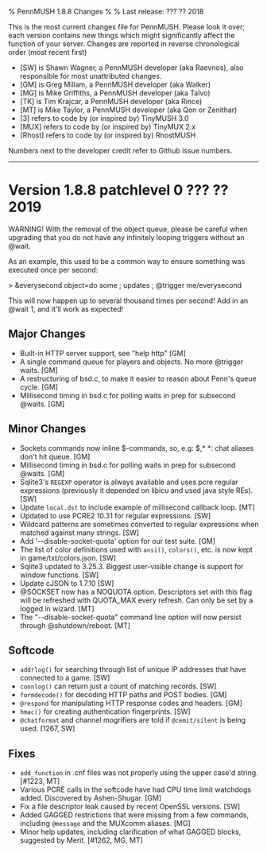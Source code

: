 % PennMUSH 1.8.8 Changes
%
% Last release: ??? ?? 2018

This is the most current changes file for PennMUSH. Please look it over; each version contains new things which might significantly affect the function of your server.  Changes are reported in reverse chronological order (most recent first)

* [SW] is Shawn Wagner, a PennMUSH developer (aka Raevnos), also responsible for most unattributed changes.
* [GM] is Greg Millam, a PennMUSH developer (aka Walker)
* [MG] is Mike Griffiths, a PennMUSH developer (aka Talvo)
* [TK] is Tim Krajcar, a PennMUSH developer (aka Rince)
* [MT] is Mike Taylor, a PennMUSH developer (aka Qon or Zenithar)
* [3] refers to code by (or inspired by) TinyMUSH 3.0
* [MUX] refers to code by (or inspired by) TinyMUX 2.x
* [Rhost] refers to code by (or inspired by) RhostMUSH

Numbers next to the developer credit refer to Github issue numbers.

-------------------------------------------------------------------------------

Version 1.8.8 patchlevel 0 ??? ?? 2019
======================================

WARNING! With the removal of the object queue, please be careful when upgrading that you do not have any infinitely looping triggers without an @wait.

As an example, this used to be a common way to ensure something was executed once per second:

  &gt; &amp;everysecond object=do some ; updates ; @trigger me/everysecond

This will now happen up to several thousand times per second! Add in an @wait 1, and it'll work as expected!

Major Changes
-------------

* Built-in HTTP server support, see "help http" [GM]
* A single command queue for players and objects. No more @trigger waits. [GM]
* A restructuring of bsd.c, to make it easier to reason about Penn's queue cycle. [GM]
* Millisecond timing in bsd.c for polling waits in prep for subsecond @waits. [GM]

Minor Changes
-------------

* Sockets commands now inline $-commands, so, e.g: $,* *: chat aliases don't hit queue. [GM]
* Millisecond timing in bsd.c for polling waits in prep for subsecond @waits. [GM]
* Sqlite3's `REGEXP` operator is always available and uses pcre regular expressions (previously it depended on libicu and used java style REs). [SW]
* Update `local.dst` to include example of millisecond callback loop. [MT]
* Updated to use PCRE2 10.31 for regular expressions. [SW]
* Wildcard patterns are sometimes converted to regular expressions when matched against many strings. [SW]
* Add '--disable-socket-quota' option for our test suite. [GM]
* The list of color definitions used with `ansi()`, `colors()`, etc. is now kept in game/txt/colors.json. [SW]
* Sqlite3 updated to 3.25.3. Biggest user-visible change is support for window functions. [SW]
* Update cJSON to 1.7.10 [SW]
* @SOCKSET now has a NOQUOTA option. Descriptors set with this flag will be refreshed with QUOTA_MAX every refresh. Can only be set by a logged in wizard. [MT]
* The "--disable-socket-quota" command line option will now persist through @shutdown/reboot.  [MT]

Softcode
--------

* `addrlog()` for searching through list of unique IP addresses that have connected to a game. [SW]
* `connlog()` can return just a count of matching records. [SW]
* `formdecode()` for decoding HTTP paths and POST bodies. [GM]
* `@respond` for manipulating HTTP response codes and headers. [GM]
* `hmac()` for creating authentication fingerprints. [SW]
* `@chatformat` and channel mogrifiers are told if `@cemit/silent` is being used. [1267, SW]

Fixes
-----

* `add_function` in .cnf files was not properly using the upper case'd string. [#1223, MT]
* Various PCRE calls in the softcode have had CPU time limit watchdogs added. Discovered by Ashen-Shugar. [GM]
* Fix a file descriptor leak caused by recent OpenSSL versions. [SW]
* Added GAGGED restrictions that were missing from a few commands, including `@message` and the MUXcomm aliases. [MG]
* Minor help updates, including clarification of what GAGGED blocks, suggested by Merit. [#1262, MG, MT]
